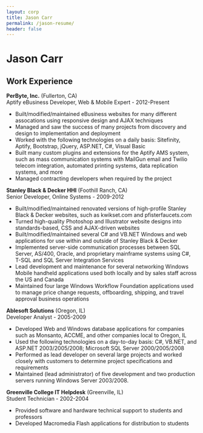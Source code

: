 ```yaml
---
layout: corp
title: Jason Carr
permalink: /jason-resume/
header: false
---
```


Jason Carr
==========

Work Experience
---------------

**PerByte, Inc.** (Fullerton, CA)  
Aptify eBusiness Developer, Web & Mobile Expert - 2012-Present

- Built/modified/maintained eBusiness websites for many  different assocations using responsive design and AJAX techniques
- Managed and saw the success of many projects from discovery and design to implementation and deployment
- Worked with the following technologies on a daily basis: Sitefinity, Aptify, Bootstrap, jQuery, ASP.NET, C#, Visual Basic
- Built many custom plugins and extensions for the Aptify AMS system, such as mass communication systems with MailGun email and Twilio telecom integration, automated printing systems, data replication systems, and more
- Managed contracting developers when required by the project
 
**Stanley Black & Decker HHI** (Foothill Ranch, CA)  
Senior Developer, Online Systems - 2009-2012

- Built/modified/maintained renovated versions of high-profile Stanley Black & Decker websites, such as kwikset.com and pfisterfaucets.com
- Turned high-quality Photoshop and Illustrator website designs into standards-based, CSS and AJAX-driven websites
- Built/modified/maintained several C# and VB.NET Windows and web applications for use within and outside of Stanley Black & Decker
- Implemented server-side communication processes between SQL Server, AS/400, Oracle, and proprietary mainframe systems using C#, T-SQL and SQL Server Integration Services
- Lead development and maintenance for several networking Windows Mobile handheld applications used both locally and by sales staff across the US and Canada
- Maintained four large Windows Workflow Foundation applications used to manage price change requests, offboarding, shipping, and travel approval business operations

**Ablesoft Solutions** (Oregon, IL)  
Developer Analyst - 2005-2009

- Developed Web and Windows database applications for companies such as Monsanto, ACCME, and other companies local to Oregon, IL
- Used the following technologies on a day-to-day basis: C#, VB.NET, and ASP.NET 2003/2005/2008; Microsoft SQL Server 2000/2005/2008
- Performed as lead developer on several large projects and worked closely with customers to determine project specifications and requirements
- Maintained (lead administrator) of five development and two production servers running Windows Server 2003/2008.

**Greenville College IT Helpdesk** (Greenville, IL)  
Student Technician - 2002-2004

- Provided software and hardware technical support to students and professors
- Developed Macromedia Flash applications for distribution to students